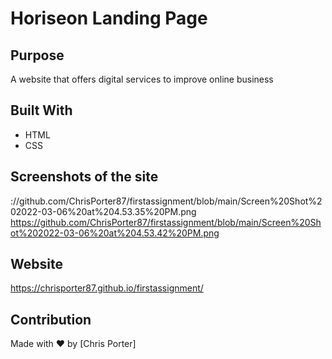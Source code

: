 # Horiseon Landing Page

## Purpose
A website that offers digital services to improve online business

## Built With
* HTML
* CSS
## Screenshots of the site
://github.com/ChrisPorter87/firstassignment/blob/main/Screen%20Shot%202022-03-06%20at%204.53.35%20PM.png
https://github.com/ChrisPorter87/firstassignment/blob/main/Screen%20Shot%202022-03-06%20at%204.53.42%20PM.png

## Website
https://chrisporter87.github.io/firstassignment/

## Contribution
Made with ❤️ by [Chris Porter]
